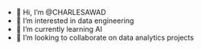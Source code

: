 - 👋 Hi, I’m @CHARLESAWAD
- 👀 I’m interested in data engineering
- 🌱 I’m currently learning AI
- 💞️ I’m looking to collaborate on data analytics projects


<!---
CHARLESAWAD/CHARLESAWAD is a ✨ special ✨ repository because its `README.md` (this file) appears on your GitHub profile.
You can click the Preview link to take a look at your changes.
--->
